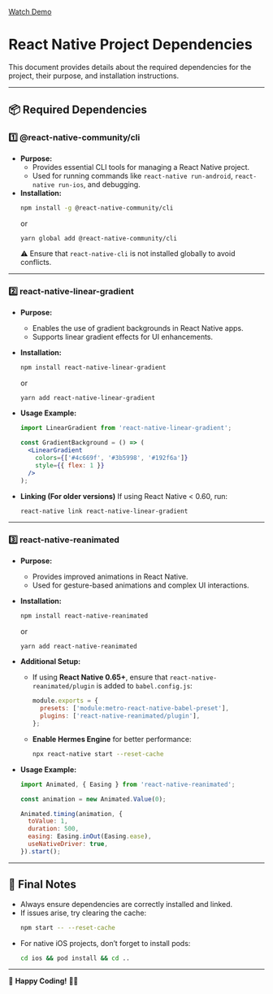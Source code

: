 [Watch Demo](https://drive.google.com/file/d/1pOx_axNc4xqVy7ZKuFHwaOp85oLCQUG8/view)
# React Native Project Dependencies

This document provides details about the required dependencies for the project, their purpose, and installation instructions.

---

## 📦 Required Dependencies

### 1️⃣ **@react-native-community/cli**
- **Purpose:**  
  - Provides essential CLI tools for managing a React Native project.
  - Used for running commands like `react-native run-android`, `react-native run-ios`, and debugging.
- **Installation:**
  ```sh
  npm install -g @react-native-community/cli
  ```
  or
  ```sh
  yarn global add @react-native-community/cli
  ```
  ⚠️ Ensure that `react-native-cli` is not installed globally to avoid conflicts.

---

### 2️⃣ **react-native-linear-gradient**
- **Purpose:**  
  - Enables the use of gradient backgrounds in React Native apps.
  - Supports linear gradient effects for UI enhancements.
- **Installation:**
  ```sh
  npm install react-native-linear-gradient
  ```
  or
  ```sh
  yarn add react-native-linear-gradient
  ```
- **Usage Example:**
  ```jsx
  import LinearGradient from 'react-native-linear-gradient';

  const GradientBackground = () => (
    <LinearGradient
      colors={['#4c669f', '#3b5998', '#192f6a']}
      style={{ flex: 1 }}
    />
  );
  ```

- **Linking (For older versions)**
  If using React Native < 0.60, run:
  ```sh
  react-native link react-native-linear-gradient
  ```

---

### 3️⃣ **react-native-reanimated**
- **Purpose:**  
  - Provides improved animations in React Native.
  - Used for gesture-based animations and complex UI interactions.
- **Installation:**
  ```sh
  npm install react-native-reanimated
  ```
  or
  ```sh
  yarn add react-native-reanimated
  ```
- **Additional Setup:**
  - If using **React Native 0.65+**, ensure that `react-native-reanimated/plugin` is added to `babel.config.js`:
    ```js
    module.exports = {
      presets: ['module:metro-react-native-babel-preset'],
      plugins: ['react-native-reanimated/plugin'],
    };
    ```
  - **Enable Hermes Engine** for better performance:
    ```sh
    npx react-native start --reset-cache
    ```

- **Usage Example:**
  ```jsx
  import Animated, { Easing } from 'react-native-reanimated';

  const animation = new Animated.Value(0);

  Animated.timing(animation, {
    toValue: 1,
    duration: 500,
    easing: Easing.inOut(Easing.ease),
    useNativeDriver: true,
  }).start();
  ```

---

## 🎯 Final Notes
- Always ensure dependencies are correctly installed and linked.
- If issues arise, try clearing the cache:
  ```sh
  npm start -- --reset-cache
  ```
- For native iOS projects, don’t forget to install pods:
  ```sh
  cd ios && pod install && cd ..
  ```

---

🚀 **Happy Coding!** 🎨✨

